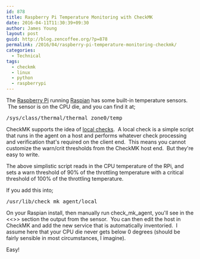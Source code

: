 ```yaml
---
id: 878
title: Raspberry Pi Temperature Monitoring with CheckMK
date: 2016-04-11T11:30:39+09:30
author: James Young
layout: post
guid: http://blog.zencoffee.org/?p=878
permalink: /2016/04/raspberry-pi-temperature-monitoring-checkmk/
categories:
  - Technical
tags:
  - checkmk
  - linux
  - python
  - raspberrypi
---
```

The [Raspberry Pi](https://www.raspberrypi.org/) running [Raspian](https://www.raspbian.org/) has some built-in temperature sensors.  The sensor is on the CPU die, and you can find it at;

<pre>/sys/class/thermal/thermal_zone0/temp</pre>

CheckMK supports the idea of [local checks](https://mathias-kettner.de/checkmk_localchecks.html).  A local check is a simple script that runs in the agent on a host and performs whatever check processing and verification that's required on the client end.  This means you cannot customize the warn/crit thresholds from the CheckMK host end.  But they're easy to write.



The above simplistic script reads in the CPU temperature of the RPi, and sets a warn threshold of 90% of the throttling temperature with a critical threshold of 100% of the throttling temperature.

If you add this into;

<pre>/usr/lib/check_mk_agent/local</pre>

On your Raspian install, then manually run check\_mk\_agent, you'll see in the <<<local>>> section the output from the sensor.  You can then edit the host in CheckMK and add the new service that is automatically inventoried.  I assume here that your CPU die never gets below 0 degrees (should be fairly sensible in most circumstances, I imagine).

Easy!